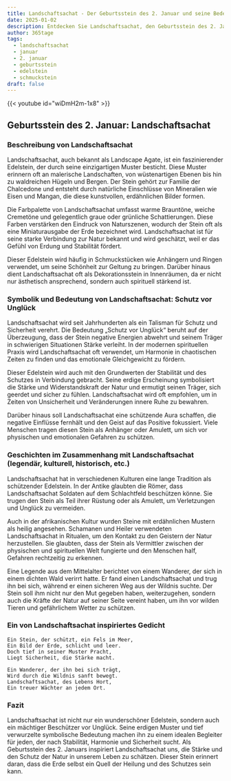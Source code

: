 ```yaml
---
title: Landschaftsachat - Der Geburtsstein des 2. Januar und seine Bedeutung
date: 2025-01-02
description: Entdecken Sie Landschaftsachat, den Geburtsstein des 2. Januar, der Schutz vor Unglück symbolisiert. Seine Symbolik und Geschichte werden Sie inspirieren.
author: 365tage
tags:
  - landschaftsachat
  - januar
  - 2. januar
  - geburtsstein
  - edelstein
  - schmuckstein
draft: false
---
```


{{< youtube id="wiDmH2m-1x8" >}}


## Geburtsstein des 2. Januar: Landschaftsachat

### Beschreibung von Landschaftsachat

Landschaftsachat, auch bekannt als Landscape Agate, ist ein faszinierender Edelstein, der durch seine einzigartigen Muster besticht. Diese Muster erinnern oft an malerische Landschaften, von wüstenartigen Ebenen bis hin zu waldreichen Hügeln und Bergen. Der Stein gehört zur Familie der Chalcedone und entsteht durch natürliche Einschlüsse von Mineralien wie Eisen und Mangan, die diese kunstvollen, erdähnlichen Bilder formen.

Die Farbpalette von Landschaftsachat umfasst warme Brauntöne, weiche Cremetöne und gelegentlich graue oder grünliche Schattierungen. Diese Farben verstärken den Eindruck von Naturszenen, wodurch der Stein oft als eine Miniaturausgabe der Erde bezeichnet wird. Landschaftsachat ist für seine starke Verbindung zur Natur bekannt und wird geschätzt, weil er das Gefühl von Erdung und Stabilität fördert.

Dieser Edelstein wird häufig in Schmuckstücken wie Anhängern und Ringen verwendet, um seine Schönheit zur Geltung zu bringen. Darüber hinaus dient Landschaftsachat oft als Dekorationsstein in Innenräumen, da er nicht nur ästhetisch ansprechend, sondern auch spirituell stärkend ist.

### Symbolik und Bedeutung von Landschaftsachat: Schutz vor Unglück

Landschaftsachat wird seit Jahrhunderten als ein Talisman für Schutz und Sicherheit verehrt. Die Bedeutung „Schutz vor Unglück“ beruht auf der Überzeugung, dass der Stein negative Energien abwehrt und seinem Träger in schwierigen Situationen Stärke verleiht. In der modernen spirituellen Praxis wird Landschaftsachat oft verwendet, um Harmonie in chaotischen Zeiten zu finden und das emotionale Gleichgewicht zu fördern.

Dieser Edelstein wird auch mit den Grundwerten der Stabilität und des Schutzes in Verbindung gebracht. Seine erdige Erscheinung symbolisiert die Stärke und Widerstandskraft der Natur und ermutigt seinen Träger, sich geerdet und sicher zu fühlen. Landschaftsachat wird oft empfohlen, um in Zeiten von Unsicherheit und Veränderungen innere Ruhe zu bewahren.

Darüber hinaus soll Landschaftsachat eine schützende Aura schaffen, die negative Einflüsse fernhält und den Geist auf das Positive fokussiert. Viele Menschen tragen diesen Stein als Anhänger oder Amulett, um sich vor physischen und emotionalen Gefahren zu schützen.

### Geschichten im Zusammenhang mit Landschaftsachat (legendär, kulturell, historisch, etc.)

Landschaftsachat hat in verschiedenen Kulturen eine lange Tradition als schützender Edelstein. In der Antike glaubten die Römer, dass Landschaftsachat Soldaten auf dem Schlachtfeld beschützen könne. Sie trugen den Stein als Teil ihrer Rüstung oder als Amulett, um Verletzungen und Unglück zu vermeiden.

Auch in der afrikanischen Kultur wurden Steine mit erdähnlichen Mustern als heilig angesehen. Schamanen und Heiler verwendeten Landschaftsachat in Ritualen, um den Kontakt zu den Geistern der Natur herzustellen. Sie glaubten, dass der Stein als Vermittler zwischen der physischen und spirituellen Welt fungierte und den Menschen half, Gefahren rechtzeitig zu erkennen.

Eine Legende aus dem Mittelalter berichtet von einem Wanderer, der sich in einem dichten Wald verirrt hatte. Er fand einen Landschaftsachat und trug ihn bei sich, während er einen sicheren Weg aus der Wildnis suchte. Der Stein soll ihm nicht nur den Mut gegeben haben, weiterzugehen, sondern auch die Kräfte der Natur auf seiner Seite vereint haben, um ihn vor wilden Tieren und gefährlichem Wetter zu schützen.

### Ein von Landschaftsachat inspiriertes Gedicht

```
Ein Stein, der schützt, ein Fels im Meer,  
Ein Bild der Erde, schlicht und leer.  
Doch tief in seiner Muster Pracht,  
Liegt Sicherheit, die Stärke macht.  

Ein Wanderer, der ihn bei sich trägt,  
Wird durch die Wildnis sanft bewegt.  
Landschaftsachat, des Lebens Hort,  
Ein treuer Wächter an jedem Ort.  
```

### Fazit

Landschaftsachat ist nicht nur ein wunderschöner Edelstein, sondern auch ein mächtiger Beschützer vor Unglück. Seine erdigen Muster und tief verwurzelte symbolische Bedeutung machen ihn zu einem idealen Begleiter für jeden, der nach Stabilität, Harmonie und Sicherheit sucht. Als Geburtsstein des 2. Januars inspiriert Landschaftsachat uns, die Stärke und den Schutz der Natur in unserem Leben zu schätzen. Dieser Stein erinnert daran, dass die Erde selbst ein Quell der Heilung und des Schutzes sein kann.
